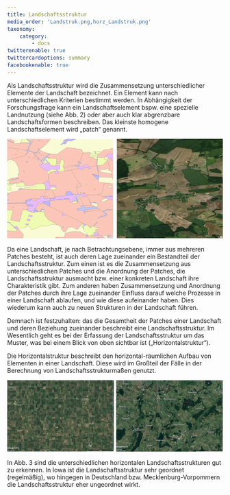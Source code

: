 ```yaml
---
title: Landschaftsstruktur
media_order: 'Landstruk.png,horz_Landstruk.png'
taxonomy:
    category:
        - docs
twitterenable: true
twittercardoptions: summary
facebookenable: true
---
```


Als Landschaftsstruktur wird die Zusammensetzung unterschiedlicher Elemente der Landschaft bezeichnet. Ein Element kann nach unterschiedlichen Kriterien bestimmt werden. In Abhängigkeit der Forschungsfrage kann ein Landschaftselement bspw. eine spezielle Landnutzung (siehe Abb. 2) oder aber auch klar abgrenzbare Landschaftsformen beschreiben. Das kleinste homogene Landschaftselement wird „patch“ genannt.

![Landnutzung_MV](Landstruk.png?lightbox=800&resize=300&classes=caption "Abb. 2: Landnutzung in MV (Quellen: Vektordaten links - Openstreetmap 2018  (CC BY-SA);  Orthophoto rechts – Copyright © 2017 Esri und dessen Lizenzgeber)")

Da eine Landschaft, je nach Betrachtungsebene, immer aus mehreren Patches besteht, ist auch deren Lage zueinander ein Bestandteil der Landschaftsstruktur. Zum einen ist es die Zusammensetzung aus unterschiedlichen Patches und die Anordnung der Patches, die Landschaftsstruktur ausmacht bzw. einer konkreten Landschaft ihre Charakteristik gibt. Zum anderen haben Zusammensetzung und Anordnung der Patches durch ihre Lage zueinander Einfluss darauf welche Prozesse in einer Landschaft ablaufen, und wie diese  aufeinander haben. Dies wiederum kann auch zu neuen  Strukturen in der Landschaft führen. 

Demnach ist festzuhalten: das die Gesamtheit der Patches einer Landschaft und deren Beziehung zueinander beschreibt eine Landschaftsstruktur. 
Im Wesentlich geht es bei der Erfassung der Landschaftsstruktur um das Muster, was bei einem Blick von oben sichtbar ist („Horizontalstruktur“).

Die Horizontalstruktur beschreibt den horizontal-räumlichen Aufbau von Elementen in einer Landschaft. Diese wird im Großteil der Fälle in der Berechnung von Landschaftsstrukturmaßen genutzt.

![Horizontalstruktur](horz_Landstruk.png?lightbox=800&resize=300&classes=caption "Abb. 3: Horizontalstruktur von Landschaften - Iowa links und MV rechts (Quellen: Image Landsat (CC BY)/ Copernicus (CC BY-SA 3.0 IGO); © 2018 Google; ©2009 GeoBasis-DE/BKG")

In Abb. 3 sind die unterschiedlichen horizontalen Landschaftsstrukturen gut zu erkennen. In Iowa ist die Landschaftsstruktur sehr geordnet (regelmäßig), wo hingegen in Deutschland bzw. Mecklenburg-Vorpommern die Landschaftsstruktur eher ungeordnet wirkt.
